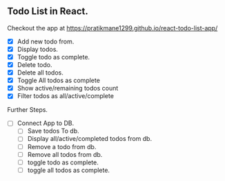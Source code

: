## Todo List in React.

Checkout the app at https://pratikmane1299.github.io/react-todo-list-app/

 * [x] Add new todo from.
 * [x] Display todos.
 * [x] Toggle todo as complete.
 * [x] Delete todo.
 * [x] Delete all todos.
 * [x] Toggle All todos as complete
 * [x] Show active/remaining todos count
 * [x] Filter todos as all/active/complete
 
 Further Steps.
 
 * [ ] Connect App to DB.
   * [ ] Save todos To db.
   * [ ] Display all/active/completed todos from db.
   * [ ] Remove a todo from db.
   * [ ] Remove all todos from db.
   * [ ] toggle todo as complete.
   * [ ] toggle all todos as complete.
